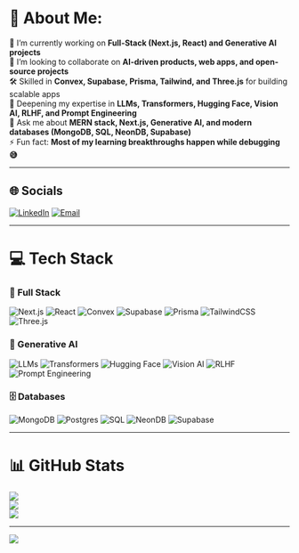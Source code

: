 # 💫 About Me:
🔭 I’m currently working on **Full-Stack (Next.js, React) and Generative AI projects** <br>
🤝 I’m looking to collaborate on **AI-driven products, web apps, and open-source projects** <br>
🛠️ Skilled in **Convex, Supabase, Prisma, Tailwind, and Three.js** for building scalable apps <br>
🌱 Deepening my expertise in **LLMs, Transformers, Hugging Face, Vision AI, RLHF, and Prompt Engineering** <br>
💬 Ask me about **MERN stack, Next.js, Generative AI, and modern databases (MongoDB, SQL, NeonDB, Supabase)** <br>
⚡ Fun fact: **Most of my learning breakthroughs happen while debugging 😅**

---

## 🌐 Socials
[![LinkedIn](https://img.shields.io/badge/LinkedIn-%230077B5.svg?logo=linkedin&logoColor=white)](https://www.linkedin.com/in/vardhan-thadala-b7ba13316/) 
[![Email](https://img.shields.io/badge/Email-D14836?logo=gmail&logoColor=white)](mailto:thadalavardhangoud@gmail.com)

---

# 💻 Tech Stack
### 🚀 Full Stack
![Next.js](https://img.shields.io/badge/Next.js-black?style=for-the-badge&logo=next.js&logoColor=white)
![React](https://img.shields.io/badge/react-%2320232a.svg?style=for-the-badge&logo=react&logoColor=%2361DAFB)
![Convex](https://img.shields.io/badge/convex-%23000000.svg?style=for-the-badge&logo=convex&logoColor=white)
![Supabase](https://img.shields.io/badge/supabase-3ECF8E?style=for-the-badge&logo=supabase&logoColor=white)
![Prisma](https://img.shields.io/badge/Prisma-3982CE?style=for-the-badge&logo=Prisma&logoColor=white)
![TailwindCSS](https://img.shields.io/badge/tailwindcss-%2338B2AC.svg?style=for-the-badge&logo=tailwind-css&logoColor=white)
![Three.js](https://img.shields.io/badge/threejs-black?style=for-the-badge&logo=three.js&logoColor=white)

### 🤖 Generative AI
![LLMs](https://img.shields.io/badge/LLMs-%2302569B.svg?style=for-the-badge&logo=openai&logoColor=white)
![Transformers](https://img.shields.io/badge/Transformers-%23FF6F00.svg?style=for-the-badge&logo=huggingface&logoColor=white)
![Hugging Face](https://img.shields.io/badge/HuggingFace-FFD21E?style=for-the-badge&logo=huggingface&logoColor=black)
![Vision AI](https://img.shields.io/badge/VisionAI-%23000000.svg?style=for-the-badge&logo=tensorflow&logoColor=orange)
![RLHF](https://img.shields.io/badge/RLHF-%23150458.svg?style=for-the-badge&logo=pytorch&logoColor=white)
![Prompt Engineering](https://img.shields.io/badge/Prompt%20Engineering-%23323330.svg?style=for-the-badge&logo=openai&logoColor=white)

### 🗄️ Databases
![MongoDB](https://img.shields.io/badge/MongoDB-%234ea94b.svg?style=for-the-badge&logo=mongodb&logoColor=white)
![Postgres](https://img.shields.io/badge/postgres-%23316192.svg?style=for-the-badge&logo=postgresql&logoColor=white)
![SQL](https://img.shields.io/badge/sql-%23007ACC.svg?style=for-the-badge&logo=databricks&logoColor=white)
![NeonDB](https://img.shields.io/badge/NeonDB-%2300E676.svg?style=for-the-badge&logo=neondatabase&logoColor=white)
![Supabase](https://img.shields.io/badge/supabase-3ECF8E?style=for-the-badge&logo=supabase&logoColor=white)

---

# 📊 GitHub Stats
![](https://github-readme-stats.vercel.app/api?username=vardhanthadala&theme=dark&hide_border=false&include_all_commits=false&count_private=false)<br/>
![](https://nirzak-streak-stats.vercel.app/?user=vardhanthadala&theme=dark&hide_border=false)<br/>
![](https://github-readme-stats.vercel.app/api/top-langs/?username=vardhanthadala&theme=dark&hide_border=false&include_all_commits=false&count_private=false&layout=compact)

---


[![](https://visitcount.itsvg.in/api?id=vardhanthadala&icon=0&color=0)](https://visitcount.itsvg.in)


